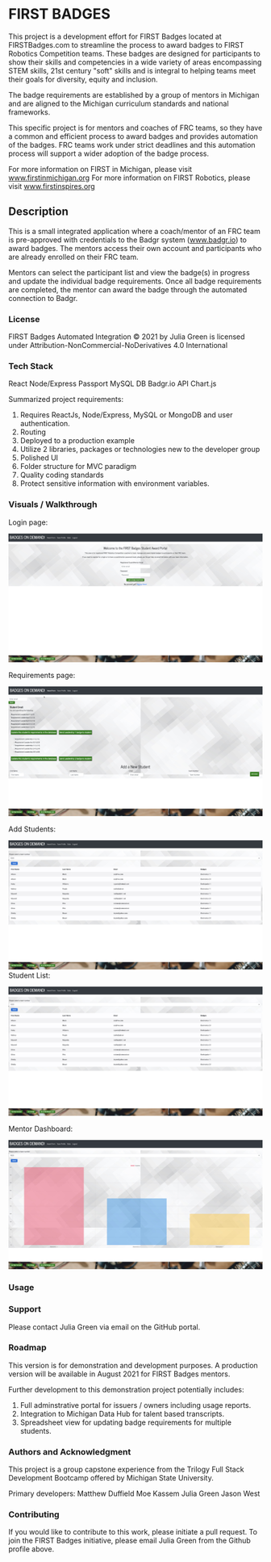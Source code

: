# FIRST BADGES
This project is a development effort for FIRST Badges located at FIRSTBadges.com to streamline the process to award badges to FIRST Robotics Competition teams. These badges are designed for participants to show their skills and competencies in a wide variety of areas encompassing STEM skills, 21st century "soft" skills and is integral to helping teams meet their goals for diversity, equity and inclusion.

The badge requirements are established by a group of mentors in Michigan and are aligned to the Michigan curriculum standards and national frameworks.

This specific project is for mentors and coaches of FRC teams, so they have a common and efficient process to award badges and provides automation of the badges.  FRC teams work under strict deadlines and this automation process will support a wider adoption of the badge process. 

For more information on FIRST in Michigan, please visit www.firstinmichigan.org
For more information on FIRST Robotics, please visit www.firstinspires.org

## Description
This is a small integrated application where a coach/mentor of an FRC team is pre-approved with credentials to the Badgr system (www.badgr.io) to award badges. The mentors access their own account and participants who are already enrolled on their FRC team. 

Mentors can select the participant list and view the badge(s) in progress and update the individual badge requirements.  Once all badge requirements are completed, the mentor can award the badge through the automated connection to Badgr. 


### License
FIRST Badges Automated Integration © 2021 by Julia Green is licensed under Attribution-NonCommercial-NoDerivatives 4.0 International 

### Tech Stack
React
Node/Express
Passport 
MySQL DB
Badgr.io API
Chart.js

Summarized project requirements:
1. Requires ReactJs, Node/Express, MySQL or MongoDB and user authentication.
2. Routing
3. Deployed to a production example
4. Utilize 2 libraries, packages or technologies new to the developer group
5. Polished UI
6. Folder structure for MVC paradigm
7. Quality coding standards
8. Protect sensitive information with environment variables.


### Visuals / Walkthrough
Login page:

![firstbadgesforms](/client/public/Assets/login.png)

Requirements page:

![firstbadgesforms](/client/public/Assets/req.png)

Add Students:

![firstbadgesforms](/client/public/Assets/studentlist.png)
Student List:


![firstbadgesforms](/client/public/Assets/studentlist.png)

Mentor Dashboard: 


![firstbadgesforms](/client/public/Assets/stats.png)

### Usage

### Support
Please contact Julia Green via email on the GitHub portal.

### Roadmap
This version is for demonstration and development purposes. A production version will be available in August 2021 for FIRST Badges mentors. 

Further development to this demonstration project potentially includes:
1.  Full adminstrative portal for issuers / owners including usage reports.
2.  Integration to Michigan Data Hub for talent based transcripts.
3.  Spreadsheet view for updating badge requirements for multiple students.

### Authors and Acknowledgment
This project is a group capstone experience from the Trilogy Full Stack Development Bootcamp offered by Michigan State University.

Primary developers:
Matthew Duffield
Moe Kassem
Julia Green
Jason West

### Contributing
If you would like to contribute to this work, please initiate a pull request.  To join the FIRST Badges initiative, please email Julia Green from the Github profile above. 


